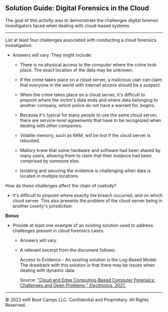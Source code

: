 ## Solution Guide: Digital Forensics in the Cloud

 The goal of this activity was to demonstrate the challenges digital forensic investigators faced when dealing with cloud-based systems.

---
 
List at least four challenges associated with conducting a cloud forensics investigation.

- Answers will vary. They might include:


    - There is no physical access to the computer where the crime took place. The exact location of the data may be unknown.

    - If the crime takes place on a cloud server, a malicious user can claim that everyone in the world with internet access should be a suspect.

    - When the crime takes place on a cloud server, it's difficult to pinpoint where the victim's data ends and where data belonging to another company, which police do not have a warrant for, begins. 

    - Because it's typical for many people to use the same cloud server, there are service-level agreements that have to be recognized when dealing with other companies.

    - Volatile memory, such as RAM, will be lost if the cloud server is rebooted.

    - Mallory knew that some hardware and software had been shared by many users, allowing them to claim that their instance had been comprised by someone else.

    - Isolating and securing the evidence is challenging when data is located in multiple locations.

How do these challenges affect the chain of custody?
    
- It's difficult to pinpoint where exactly the breach occurred, and on which cloud server. This also presents the problem of the cloud server being in another county's jurisdiction.

**Bonus**

- Provide at least one example of an existing solution used to address challenges present in cloud forensics cases. 

    - Answers will vary.

   - A relevant excerpt from the document follows: 
   
        Access to Evidence - An existing solution is the Log-Based Model.  The drawback with this solution is that there may be issues when dealing with dynamic data.  
        
        Source: ["Cloud and Edge Computing-Based Computer Forensics: Challenges and Open Problems," *Electronics*, 2021.](https://www.mdpi.com/2079-9292/10/11/1229)


----

&copy; 2022 edX Boot Camps LLC. Confidential and Proprietary.   All Rights Reserved.
